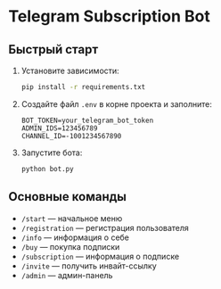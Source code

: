 # Telegram Subscription Bot

## Быстрый старт

1. Установите зависимости:
   ```bash
   pip install -r requirements.txt
   ```
2. Создайте файл `.env` в корне проекта и заполните:
   ```env
   BOT_TOKEN=your_telegram_bot_token
   ADMIN_IDS=123456789
   CHANNEL_ID=-1001234567890
   ```
3. Запустите бота:
   ```bash
   python bot.py
   ```

## Основные команды
- `/start` — начальное меню
- `/registration` — регистрация пользователя
- `/info` — информация о себе
- `/buy` — покупка подписки
- `/subscription` — информация о подписке
- `/invite` — получить инвайт-ссылку
- `/admin` — админ-панель 